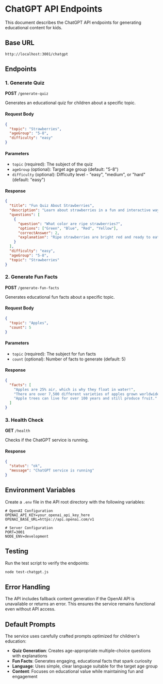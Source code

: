 # ChatGPT API Endpoints

This document describes the ChatGPT API endpoints for generating educational content for kids.

## Base URL
```
http://localhost:3001/chatgpt
```

## Endpoints

### 1. Generate Quiz
**POST** `/generate-quiz`

Generates an educational quiz for children about a specific topic.

#### Request Body
```json
{
  "topic": "Strawberries",
  "ageGroup": "5-8",
  "difficulty": "easy"
}
```

#### Parameters
- `topic` (required): The subject of the quiz
- `ageGroup` (optional): Target age group (default: "5-8")
- `difficulty` (optional): Difficulty level - "easy", "medium", or "hard" (default: "easy")

#### Response
```json
{
  "title": "Fun Quiz About Strawberries",
  "description": "Learn about strawberries in a fun and interactive way!",
  "questions": [
    {
      "question": "What color are ripe strawberries?",
      "options": ["Green", "Blue", "Red", "Yellow"],
      "correctAnswer": 2,
      "explanation": "Ripe strawberries are bright red and ready to eat!"
    }
  ],
  "difficulty": "easy",
  "ageGroup": "5-8",
  "topic": "Strawberries"
}
```

### 2. Generate Fun Facts
**POST** `/generate-fun-facts`

Generates educational fun facts about a specific topic.

#### Request Body
```json
{
  "topic": "Apples",
  "count": 5
}
```

#### Parameters
- `topic` (required): The subject for fun facts
- `count` (optional): Number of facts to generate (default: 5)

#### Response
```json
{
  "facts": [
    "Apples are 25% air, which is why they float in water!",
    "There are over 7,500 different varieties of apples grown worldwide.",
    "Apple trees can live for over 100 years and still produce fruit."
  ]
}
```

### 3. Health Check
**GET** `/health`

Checks if the ChatGPT service is running.

#### Response
```json
{
  "status": "ok",
  "message": "ChatGPT service is running"
}
```

## Environment Variables

Create a `.env` file in the API root directory with the following variables:

```env
# OpenAI Configuration
OPENAI_API_KEY=your_openai_api_key_here
OPENAI_BASE_URL=https://api.openai.com/v1

# Server Configuration
PORT=3001
NODE_ENV=development
```

## Testing

Run the test script to verify the endpoints:

```bash
node test-chatgpt.js
```

## Error Handling

The API includes fallback content generation if the OpenAI API is unavailable or returns an error. This ensures the service remains functional even without API access.

## Default Prompts

The service uses carefully crafted prompts optimized for children's education:

- **Quiz Generation**: Creates age-appropriate multiple-choice questions with explanations
- **Fun Facts**: Generates engaging, educational facts that spark curiosity
- **Language**: Uses simple, clear language suitable for the target age group
- **Content**: Focuses on educational value while maintaining fun and engagement
